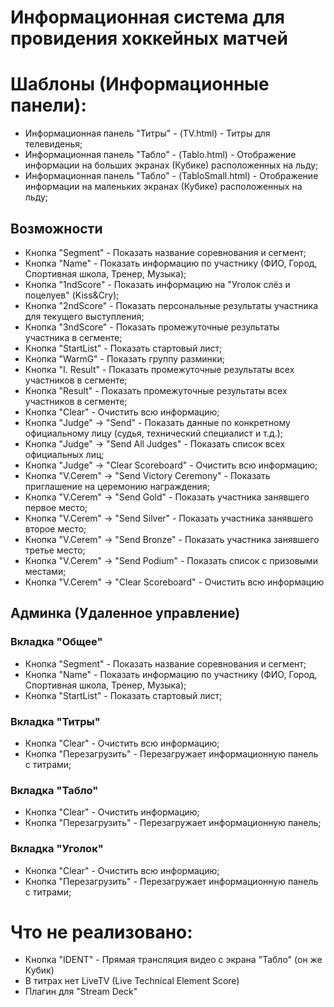 # Информационная система для провидения хоккейных матчей 

# Шаблоны (Информационные панели):
* Информационная панель "Титры" - (TV.html) - Титры для телевиденья;
* Информационная панель "Табло" - (Tablo.html) - Отображение информации на больших экранах (Кубике) расположенных на льду;
* Информационная панель "Табло" - (TabloSmall.html) - Отображение информации на маленьких экранах (Кубике) расположенных на льду;

## Возможности 
* Кнопка "Segment" - Показать название соревнования и сегмент;
* Кнопка "Name" - Показать информацию по участнику (ФИО, Город, Спортивная школа, Тренер, Музыка);
* Кнопка "1ndScore" - Показать информацию на "Уголок слёз и поцелуев" (Kiss&Cry);
* Кнопка "2ndScore" - Показать персональные результаты участника для текущего выступления;
* Кнопка "3ndScore" - Показать промежуточные результаты участника в сегменте;
* Кнопка "StartList" - Показать стартовый лист;
* Кнопка "WarmG" - Показать группу разминки;
* Кнопка "I. Result" - Показать промежуточные результаты всех участников в сегменте;
* Кнопка "Result" - Показать промежуточные результаты всех участников в сегменте;
* Кнопка "Clear" - Очистить всю информацию;
* Кнопка "Judge" -> "Send" - Показать данные по конкретному официальному лицу (судья, технический специалист и т.д.);
* Кнопка "Judge" -> "Send All Judges" - Показать список всех официальных лиц;
* Кнопка "Judge" -> "Clear Scoreboard" - Очистить всю информацию;
* Кнопка "V.Cerem" -> "Send Victory Ceremony" - Показать приглашение на церемонию награждения;
* Кнопка "V.Cerem" -> "Send Gold" - Показать участника занявшего первое место;
* Кнопка "V.Cerem" -> "Send Silver" - Показать участника занявшего второе место;
* Кнопка "V.Cerem" -> "Send Bronze" - Показать  участника занявшего третье место;
* Кнопка "V.Cerem" -> "Send Podium" - Показать  список с призовыми местами;
* Кнопка "V.Cerem" -> "Clear Scoreboard" - Очистить всю информацию

## Админка (Удаленное управление)
### Вкладка "Общее"
* Кнопка "Segment" - Показать название соревнования и сегмент;
* Кнопка "Name" - Показать информацию по участнику (ФИО, Город, Спортивная школа, Тренер, Музыка);
* Кнопка "StartList" - Показать стартовый лист;
### Вкладка "Титры"
* Кнопка "Clear" - Очистить всю информацию;
* Кнопка "Перезагрузить" - Перезагружает информационную панель с титрами;
### Вкладка "Табло"
* Кнопка "Clear" - Очистить информацию;
* Кнопка "Перезагрузить" - Перезагружает информационную панель;
### Вкладка "Уголок"
* Кнопка "Clear" - Очистить всю информацию;
* Кнопка "Перезагрузить" - Перезагружает информационную панель с титрами;



# Что не реализовано:
* Кнопка "IDENT" - Прямая трансляция видео с экрана "Табло" (он же Кубик)
* В титрах нет LiveTV (Live Technical Element Score)
* Плагин для "Stream Deck"
